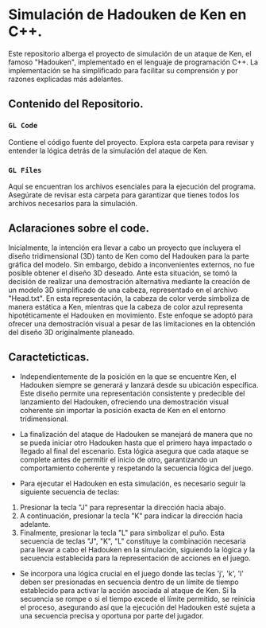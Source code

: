 # Simulación de Hadouken de Ken en C++.

Este repositorio alberga el proyecto de simulación de un ataque de Ken, el famoso "Hadouken", implementado en el lenguaje de programación C++. La implementación se ha simplificado para facilitar su comprensión y por razones explicadas más adelantes.


## Contenido del Repositorio.
### `GL Code` 
Contiene el código fuente del proyecto. Explora esta carpeta para revisar y entender la lógica detrás de la simulación del ataque de Ken.

### `GL Files` 
Aquí se encuentran los archivos esenciales para la ejecución del programa. Asegúrate de revisar esta carpeta para garantizar que tienes todos los archivos necesarios para la simulación.

## Aclaraciones sobre el code.
Inicialmente, la intención era llevar a cabo un proyecto que incluyera el diseño tridimensional (3D) tanto de Ken como del Hadouken para la parte gráfica del modelo. Sin embargo, debido a inconvenientes externos, no fue posible obtener el diseño 3D deseado. Ante esta situación, se tomó la decisión de realizar una demostración alternativa mediante la creación de un modelo 3D simplificado de una cabeza, representado en el archivo "Head.txt". En esta representación, la cabeza de color verde simboliza de manera estática a Ken, mientras que la cabeza de color azul representa hipotéticamente el Hadouken en movimiento. Este enfoque se adoptó para ofrecer una demostración visual a pesar de las limitaciones en la obtención del diseño 3D originalmente planeado.

## Caracteticticas.
- Independientemente de la posición en la que se encuentre Ken, el Hadouken siempre se generará y lanzará desde su ubicación específica. Este diseño permite una representación consistente y predecible del lanzamiento del Hadouken, ofreciendo una demostración visual coherente sin importar la posición exacta de Ken en el entorno tridimensional.

- La finalización del ataque de Hadouken se manejará de manera que no se pueda iniciar otro Hadouken hasta que el primero haya impactado o llegado al final del escenario. Esta lógica asegura que cada ataque se complete antes de permitir el inicio de otro, garantizando un comportamiento coherente y respetando la secuencia lógica del juego.

- Para ejecutar el Hadouken en esta simulación, es necesario seguir la siguiente secuencia de teclas: 
1. Presionar la tecla "J" para representar la dirección hacia abajo.
2. A continuación, presionar la tecla "K" para indicar la dirección hacia adelante.
3. Finalmente, presionar la tecla "L" para simbolizar el puño.
Esta secuencia de teclas "J", "K", "L" constituye la combinación necesaria para llevar a cabo el Hadouken en la simulación, siguiendo la lógica y la secuencia establecida para la representación de acciones en el juego.

- Se incorpora una lógica crucial en el juego donde las teclas 'j', 'k', 'l' deben ser presionadas en secuencia dentro de un límite de tiempo establecido para activar la acción asociada al ataque de Ken. Si la secuencia se rompe o si el tiempo excede el límite permitido, se reinicia el proceso, asegurando así que la ejecución del Hadouken esté sujeta a una secuencia precisa y oportuna por parte del jugador.
